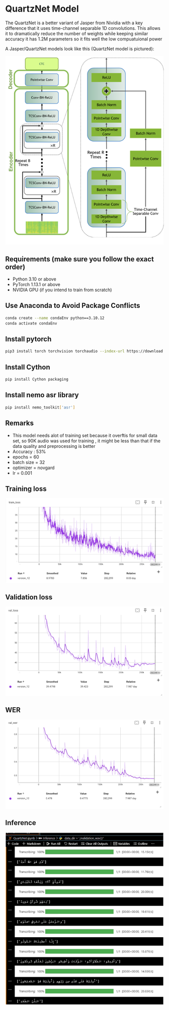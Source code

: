 # **QuartzNet Model**

The QuartzNet is a better variant of Jasper from Nividia with a key difference that it uses time-channel separable 1D convolutions. This allows it to dramatically reduce the number of weights while keeping similar accuracy it has 1.2M parameters so it fits well the low compuatuional power 

A Jasper/QuartzNet models look like this (QuartzNet model is pictured):

![QuartzNet Model](./quartez.png)

## **Requirements (make sure you follow the exact order)**

- Python 3.10 or above
- PyTorch 1.13.1 or above
- NVIDIA GPU (if you intend to train from scratch)

## **Use Anaconda to Avoid Package Conflicts**

```sh
conda create --name condaEnv python==3.10.12
conda activate condaEnv
```
## **Install pytorch**

```sh
pip3 install torch torchvision torchaudio --index-url https://download.pytorch.org/whl/cu121
```
## **Install Cython**
```sh
pip install Cython packaging
```
## **Install nemo asr library**
```sh
pip install nemo_toolkit['asr']
```
## **Remarks**
- This model needs alot of training set because it overftis for small data set, so 90K audio was used for training
, it might be less than that if the data quality and preprocessing is better
- Accuracy : 53%
- epochs = 60
- batch size = 32
- optimizer  = novgard
- lr = 0.001

## **Training loss**
![trainingLoss](./trainingLoss.png)

## **Validation loss**
![ValidationLoss](./ValidationLoss.png)

## **WER**
![WER](./WER.png)

## **Inference**
![Results](./Results.png)
